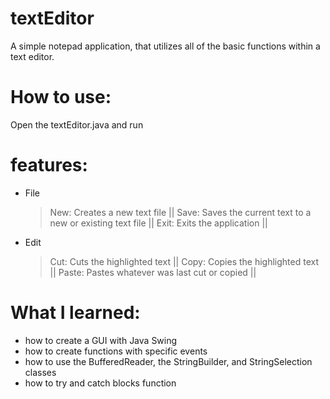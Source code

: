 # textEditor
A simple notepad application, that utilizes all of the basic functions within a text editor. 

# How to use:
Open the textEditor.java and run

# features:
- File
  > New: Creates a new text file ||
  > Save: Saves the current text to a new or existing text file ||
  > Exit: Exits the application ||
- Edit
  > Cut: Cuts the highlighted text ||
  > Copy: Copies the highlighted text ||
  > Paste: Pastes whatever was last cut or copied ||
  
# What I learned:
- how to create a GUI with Java Swing
- how to create functions with specific events
- how to use the BufferedReader, the StringBuilder, and StringSelection classes
- how to try and catch blocks function
